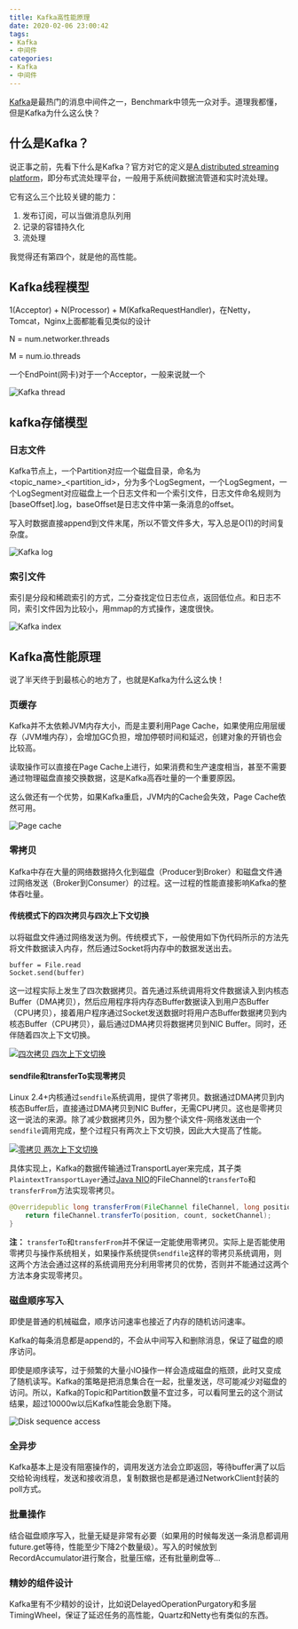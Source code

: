 ```yaml
---
title: Kafka高性能原理
date: 2020-02-06 23:00:42
tags:
- Kafka
- 中间件
categories:
- Kafka
- 中间件
---
```


[Kafka](http://kafka.apache.org)是最热门的消息中间件之一，Benchmark中领先一众对手。道理我都懂，但是Kafka为什么这么快？

<!-- more -->

## 什么是Kafka？

说正事之前，先看下什么是Kafka？官方对它的定义是[A distributed streaming platform](http://kafka.apache.org/intro)，即分布式流处理平台，一般用于系统间数据流管道和实时流处理。

它有这么三个比较关键的能力：

1. 发布订阅，可以当做消息队列用
2. 记录的容错持久化
3. 流处理

我觉得还有第四个，就是他的高性能。

## Kafka线程模型

1(Acceptor) + N(Processor) + M(KafkaRequestHandler)，在Netty，Tomcat，Nginx上面都能看见类似的设计

N = num.networker.threads

M = num.io.threads

一个EndPoint(网卡)对于一个Acceptor，一般来说就一个

![Kafka thread](http://media.kosho.tech/blog/20200206/kafka-thread.png)

## kafka存储模型

### 日志文件

Kafka节点上，一个Partition对应一个磁盘目录，命名为<topic_name>_<partition_id>，分为多个LogSegment，一个LogSegment，一个LogSegment对应磁盘上一个日志文件和一个索引文件，日志文件命名规则为[baseOffset].log，baseOffset是日志文件中第一条消息的offset。

写入时数据直接append到文件末尾，所以不管文件多大，写入总是O(1)的时间复杂度。

![Kafka log](http://media.kosho.tech/blog/20200206/kafka-log-file.png)

### 索引文件

索引是分段和稀疏索引的方式，二分查找定位日志位点，返回低位点。和日志不同，索引文件因为比较小，用mmap的方式操作，速度很快。

![Kafka index](http://media.kosho.tech/blog/20200206/kafka-index.png)

## Kafka高性能原理

说了半天终于到最核心的地方了，也就是Kafka为什么这么快！

### 页缓存

Kafka并不太依赖JVM内存大小，而是主要利用Page Cache，如果使用应用层缓存（JVM堆内存），会增加GC负担，增加停顿时间和延迟，创建对象的开销也会比较高。

读取操作可以直接在Page Cache上进行，如果消费和生产速度相当，甚至不需要通过物理磁盘直接交换数据，这是Kafka高吞吐量的一个重要原因。

这么做还有一个优势，如果Kafka重启，JVM内的Cache会失效，Page Cache依然可用。

![Page cache](http://media.kosho.tech/blog/20200206/page-cache.png)

### 零拷贝

Kafka中存在大量的网络数据持久化到磁盘（Producer到Broker）和磁盘文件通过网络发送（Broker到Consumer）的过程。这一过程的性能直接影响Kafka的整体吞吐量。

#### 传统模式下的四次拷贝与四次上下文切换

以将磁盘文件通过网络发送为例。传统模式下，一般使用如下伪代码所示的方法先将文件数据读入内存，然后通过Socket将内存中的数据发送出去。

```
buffer = File.read
Socket.send(buffer)
```

这一过程实际上发生了四次数据拷贝。首先通过系统调用将文件数据读入到内核态Buffer（DMA拷贝），然后应用程序将内存态Buffer数据读入到用户态Buffer（CPU拷贝），接着用户程序通过Socket发送数据时将用户态Buffer数据拷贝到内核态Buffer（CPU拷贝），最后通过DMA拷贝将数据拷贝到NIC Buffer。同时，还伴随着四次上下文切换。

[![四次拷贝 四次上下文切换](http://media.kosho.tech/blog/20200206/zero-copy1.png)](http://www.jasongj.com/img/kafka/KafkaColumn6/BIO.png)

#### sendfile和transferTo实现零拷贝

Linux 2.4+内核通过`sendfile`系统调用，提供了零拷贝。数据通过DMA拷贝到内核态Buffer后，直接通过DMA拷贝到NIC Buffer，无需CPU拷贝。这也是零拷贝这一说法的来源。除了减少数据拷贝外，因为整个读文件-网络发送由一个`sendfile`调用完成，整个过程只有两次上下文切换，因此大大提高了性能。

[![零拷贝 两次上下文切换](http://media.kosho.tech/blog/20200206/zero-copy2.png)](http://www.jasongj.com/img/kafka/KafkaColumn6/NIO.png)

具体实现上，Kafka的数据传输通过TransportLayer来完成，其子类`PlaintextTransportLayer`通过[Java NIO](http://www.jasongj.com/java/nio_reactor/)的FileChannel的`transferTo`和`transferFrom`方法实现零拷贝。

```java
@Overridepublic long transferFrom(FileChannel fileChannel, long position, long count) throws IOException {
    return fileChannel.transferTo(position, count, socketChannel);
}
```

**注：** `transferTo`和`transferFrom`并不保证一定能使用零拷贝。实际上是否能使用零拷贝与操作系统相关，如果操作系统提供`sendfile`这样的零拷贝系统调用，则这两个方法会通过这样的系统调用充分利用零拷贝的优势，否则并不能通过这两个方法本身实现零拷贝。

### 磁盘顺序写入

即使是普通的机械磁盘，顺序访问速率也接近了内存的随机访问速率。

Kafka的每条消息都是append的，不会从中间写入和删除消息，保证了磁盘的顺序访问。

即使是顺序读写，过于频繁的大量小IO操作一样会造成磁盘的瓶颈，此时又变成了随机读写。Kafka的策略是把消息集合在一起，批量发送，尽可能减少对磁盘的访问。所以，Kafka的Topic和Partition数量不宜过多，可以看阿里云的这个测试结果，超过10000w以后Kafka性能会急剧下降。

![Disk sequence access](http://media.kosho.tech/blog/20200206/disk-seq-access.webp.jpg)

### 全异步

Kafka基本上是没有阻塞操作的，调用发送方法会立即返回，等待buffer满了以后交给轮询线程，发送和接收消息，复制数据也是都是通过NetworkClient封装的poll方式。

### 批量操作

结合磁盘顺序写入，批量无疑是非常有必要（如果用的时候每发送一条消息都调用future.get等待，性能至少下降2个数量级）。写入的时候放到RecordAccumulator进行聚合，批量压缩，还有批量刷盘等...

### 精妙的组件设计

Kafka里有不少精妙的设计，比如说DelayedOperationPurgatory和多层TimingWheel，保证了延迟任务的高性能，Quartz和Netty也有类似的东西。